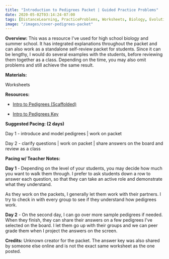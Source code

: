 ```yaml
---
title: "Introduction to Pedigrees Packet | Guided Practice Problems"
date: 2020-05-02T03:14:24-07:00
tags: [DistanceLearning, PracticeProblems, Worksheets, Biology, Evolution, Genetics]
image: "/images/cover-pedigrees-packet"
---
```


**Overview:** This was a resource I've used for high school biology and summer school. It has integrated explanations throughout the packet and can also work as a standalone self-review packet for students. Since it can be lengthy, I would do several examples with the students, before reviewing them together as a class. Depending on the time, you may also omit problems and still achieve the same result.

**Materials:**

Worksheets

**Resources:**

- [Intro to Pedigrees (Scaffolded)](/downloads/intro-to-pedigrees-scaffolded-1.doc)

- [Intro to Pedigrees Key](/downloads/intro-to-pedigrees-key.pdf)

**Suggested Pacing: (2 days)**

Day 1 - introduce and model pedigrees | work on packet

Day 2 - clarify questions | work on packet | share answers on the board and review as a class

**Pacing w/ Teacher Notes:**

**Day 1** - Depending on the level of your students, you may decide how much you want to walk them through. I prefer to ask students down a row to answer each question, so that they can take an active role and demonstrate what they understand.

As they work on the packets, I generally let them work with their partners. I try to check in with every group to see if they understand how pedigrees work.

**Day 2** - On the second day, I can go over more sample pedigrees if needed. When they finish, they can share their answers on a few pedigrees I've selected on the board. I let them go up with their groups and we can peer grade them when I project the answers on the screen.

**Credits:** Unknown creator for the packet. The answer key was also shared by someone else online and is not the exact same worksheet as the one posted.

